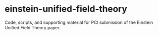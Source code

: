 # einstein-unified-field-theory
Code, scripts, and supporting material for PCI submission of the Einstein Unified Field Theory paper.
